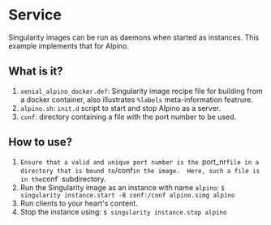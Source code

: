 # Service
Singularity images can be run as daemons when started as instances.
This example implements that for Alpino.

## What is it?
1. `xenial_alpino_docker.def`: Singularity image recipe file for
    building from a docker container, also illustrates
    `%labels` meta-information featrure.
1. `alpino.sh`: `init.d` script to start and stop Alpino as a server.
1. `conf`: directory containing a file with the port number to be used.

## How to use?
1. `Ensure that a valid and unique port number is the `port_nr` file
    in a directory that is bound to `/conf` in the image.  Here, such
    a file is in the `conf` subdirectory.
1. Run the Singularity image as an instance with name `alpino`:
    `$ singularity instance.start -B conf:/conf alpino.simg alpino`
1. Run clients to your heart's content.
1. Stop the instance using: `$ singularity instance.stop alpino`
